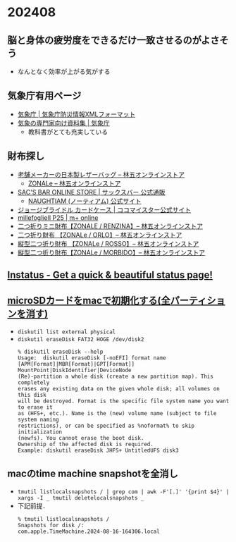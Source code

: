 # 202408

## 脳と身体の疲労度をできるだけ一致させるのがよさそう
- なんとなく効率が上がる気がする

## 気象庁有用ページ
- [気象庁 | 気象庁防災情報XMLフォーマット](https://xml.kishou.go.jp/index.html)
- [気象の専門家向け資料集 | 気象庁](https://www.jma.go.jp/jma/kishou/know/expert/index.html)
  - 教科書がとても充実している

## 財布探し
- [老舗メーカーの日本製レザーバッグ – 林五オンラインストア](https://hayashigo-store.com/)
  - [ZONALe – 林五オンラインストア](https://hayashigo-store.com/collections/zonale)
- [SAC'S BAR ONLINE STORE | サックスバー 公式通販](https://sacsbar.com/)
  - [NAUGHTIAM (ノーティアム) 公式サイト](https://naughtiam.com/)
- [ジョージブライドル カードケース | ココマイスター公式サイト](https://cocomeister.jp/tokyo/collection/georgebridle/45014206)
- [millefoglieⅡ P25 | m+ online](https://m-piu.com/catalog/millefoglie2-p25/)
- [二つ折りミニ財布【ZONALE / RENZINA】– 林五オンラインストア](https://hayashigo-store.com/collections/zonale/products/31092)
- [二つ折り財布 【ZONALe / ORLO】– 林五オンラインストア](https://hayashigo-store.com/collections/zonale/products/31222)
- [縦型二つ折り財布 【ZONALe / ROSSO】– 林五オンラインストア](https://hayashigo-store.com/collections/zonale/products/31014)
- [縦型二つ折り財布【ZONALe / MORBIDO】– 林五オンラインストア](https://hayashigo-store.com/collections/zonale/products/31272)


## [Instatus - Get a quick & beautiful status page!](https://instatus.com/)

## [microSDカードをmacで初期化する(全パーティションを消す)](https://blog.n-t.jp/post/tech/format-microsd-on-macos-console/)
- `diskutil list external physical`
- `diskutil eraseDisk FAT32 HOGE /dev/disk2`
  ```
  % diskutil eraseDisk --help
  Usage:  diskutil eraseDisk [-noEFI] format name
  [APM[Format]|MBR[Format]|GPT[Format]] MountPoint|DiskIdentifier|DeviceNode
  (Re)-partition a whole disk (create a new partition map). This completely
  erases any existing data on the given whole disk; all volumes on this disk
  will be destroyed. Format is the specific file system name you want to erase it
  as (HFS+, etc.). Name is the (new) volume name (subject to file system naming
  restrictions), or can be specified as %noformat% to skip initialization
  (newfs). You cannot erase the boot disk.
  Ownership of the affected disk is required.
  Example: diskutil eraseDisk JHFS+ UntitledUFS disk3
  ```

## macのtime machine snapshotを全消し
- `tmutil listlocalsnapshots / | grep com | awk -F'[.]' '{print $4}' | xargs -I _ tmutil deletelocalsnapshots _`
- 下記前提．
  ```
  % tmutil listlocalsnapshots /
  Snapshots for disk /:
  com.apple.TimeMachine.2024-08-16-164306.local
  ```
